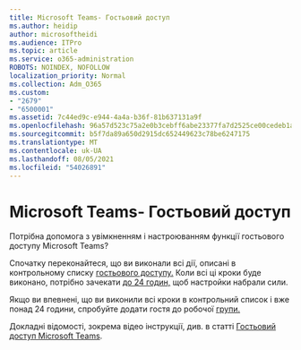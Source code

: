 ```yaml
---
title: Microsoft Teams- Гостьовий доступ
ms.author: heidip
author: microsoftheidi
ms.audience: ITPro
ms.topic: article
ms.service: o365-administration
ROBOTS: NOINDEX, NOFOLLOW
localization_priority: Normal
ms.collection: Adm_O365
ms.custom:
- "2679"
- "6500001"
ms.assetid: 7c44ed9c-e944-4a4a-b36f-81b637131a9f
ms.openlocfilehash: 96a57d523c75a2e0b3cebff6abe23377fa7d2525ce00cedeb1a16c6669255c8e
ms.sourcegitcommit: b5f7da89a650d2915dc652449623c78be6247175
ms.translationtype: MT
ms.contentlocale: uk-UA
ms.lasthandoff: 08/05/2021
ms.locfileid: "54026891"
---
```

# <a name="microsoft-teams---guest-access"></a>Microsoft Teams- Гостьовий доступ

Потрібна допомога з увімкненням і настроюванням функції гостьового доступу Microsoft Teams?  

Спочатку переконайтеся, що ви виконали всі дії, описані в контрольному списку [гостьового доступу.](https://docs.microsoft.com/microsoftteams/guest-access-checklist) Коли всі ці кроки буде виконано, потрібно зачекати [до 24 годин,](https://docs.microsoft.com/microsoftteams/manage-guests#guest-access-latencies) щоб настройки набрали сили.

Якщо ви впевнені, що ви виконили всі кроки в контрольний список і вже понад 24 години, спробуйте додати гостя до робочої [групи.](https://support.office.com/article/add-guests-to-a-team-in-teams-fccb4fa6-f864-4508-bdde-256e7384a14f#ID0EAABAAA=Desktop)

Докладні відомості, зокрема відео інструкції, див. в статті [Гостьовий доступ Microsoft Teams](https://docs.microsoft.com/microsoftteams/guest-access).
